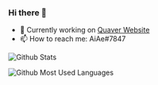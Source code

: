### Hi there 👋

- 🔭 Currently working on [Quaver Website](https://github.com/Quaver/Quaver.Website)
- 📫 How to reach me: AiAe#7847

![Github Stats](https://github-readme-stats.vercel.app/api?username=aiae&show_icons=true&theme=dark)

![Github Most Used Languages](https://github-readme-stats.vercel.app/api/top-langs/?username=aiae&layout=compact&theme=dark)

<!--
**AiAe/AiAe** is a ✨ _special_ ✨ repository because its `README.md` (this file) appears on your GitHub profile.

Here are some ideas to get you started:

- 🔭 I’m currently working on ...
- 🌱 I’m currently learning ...
- 👯 I’m looking to collaborate on ...
- 🤔 I’m looking for help with ...
- 💬 Ask me about ...
- 📫 How to reach me: ...
- 😄 Pronouns: ...
- ⚡ Fun fact: ...
-->
